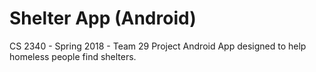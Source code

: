 # Shelter App (Android)
CS 2340 - Spring 2018 - Team 29 Project
Android App designed to help homeless people find shelters.
